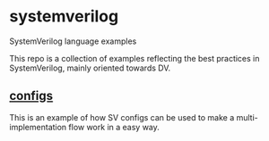 # systemverilog
SystemVerilog language examples

This repo is a collection of examples reflecting the best practices in
SystemVerilog, mainly oriented towards DV.

## [configs](configs/README.md)
This is an example of how SV configs can be used to make a multi-implementation
flow work in a easy way.

